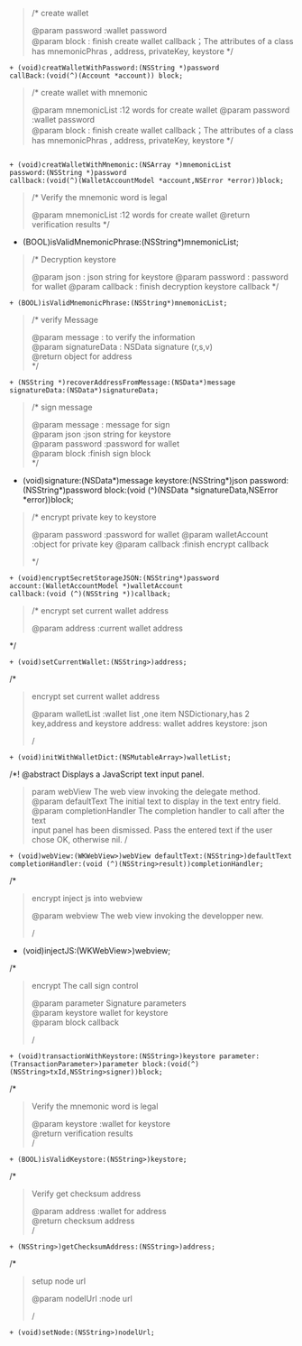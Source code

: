 > /* create wallet   
>
>    @param password :wallet password  
>      @param block : finish create wallet callback；The attributes of a class has mnemonicPhras , address, privateKey, keystore 
> */

```
+ (void)creatWalletWithPassword:(NSString *)password
callBack:(void(^)(Account *account)) block;

```

>/* create wallet with mnemonic   
>
>    @param mnemonicList :12 words for create wallet
>    @param password :wallet password  
>      @param block : finish create wallet callback；The attributes of a class has mnemonicPhras , address, privateKey, keystore 
> */
```

+ (void)creatWalletWithMnemonic:(NSArray *)mnemonicList
password:(NSString *)password
callback:(void(^)(WalletAccountModel *account,NSError *error))block;

```

>/* Verify the mnemonic word is legal     
>
>   @param mnemonicList :12 words for create wallet 
>   @return verification results
> */

+ (BOOL)isValidMnemonicPhrase:(NSString*)mnemonicList;



>/* Decryption keystore  
>
>   @param json : json string for keystore
>   @param password : password for wallet
>   @param callback : finish decryption keystore callback
> */
```
+ (BOOL)isValidMnemonicPhrase:(NSString*)mnemonicList;
```



>/*  verify Message  
>
>  @param message : to verify the information  
>  @param signatureData : NSData signature (r,s,v)   
>  @return object for address  
> */

```
+ (NSString *)recoverAddressFromMessage:(NSData*)message
signatureData:(NSData*)signatureData;
```

>/*
>   sign message  
>
>   @param message : message for sign  
>   @param json :json string for keystore   
>   @param password :password for wallet  
>   @param block :finish sign block  
> */


+ (void)signature:(NSData*)message
keystore:(NSString*)json
password:(NSString*)password
block:(void (^)(NSData *signatureData,NSError *error))block;


>/*
>   encrypt private key to keystore
>
>   @param password :password for wallet
>   @param walletAccount :object for private key
>   @param callback :finish encrypt callback
> 
> */
```
+ (void)encryptSecretStorageJSON:(NSString*)password
account:(WalletAccountModel *)walletAccount
callback:(void (^)(NSString *))callback;
```
>/*
>   encrypt set current wallet address  
>
>  @param address :current wallet address  
>
*/

```
+ (void)setCurrentWallet:(NSString>)address;
```
/*
>  encrypt set current wallet address   
>
>  @param walletList :wallet list ,one item NSDictionary,has 2 key,address and keystore
address: wallet addres
keystore: json
>
>/
```
+ (void)initWithWalletDict:(NSMutableArray>)walletList;
```
/*! @abstract Displays a JavaScript text input panel.  
> param webView The web view invoking the delegate method.   
> @param defaultText The initial text to display in the text entry field.   
> @param completionHandler The completion handler to call after the text   
  input panel has been dismissed. Pass the entered text if the user chose
  OK, otherwise nil.
>/
```
+ (void)webView:(WKWebView>)webView defaultText:(NSString>)defaultText completionHandler:(void (^)(NSString>result))completionHandler;
```
/*
>  encrypt inject js into webview   
>
>  @param webview The web view invoking the developper new.
>
>/

+ (void)injectJS:(WKWebView>)webview;

/*
>  encrypt The call sign control   
>
>  @param parameter Signature parameters   
>  @param keystore wallet for keystore    
>  @param block callback   
>
>/
```
+ (void)transactionWithKeystore:(NSString>)keystore parameter:(TransactionParameter>)parameter block:(void(^)(NSString>txId,NSString>signer))block;
```
/*
>  Verify the mnemonic word is legal 
>
>  @param keystore :wallet for keystore   
>  @return verification results   
>/
```
+ (BOOL)isValidKeystore:(NSString>)keystore;
```
/*
>  Verify get checksum address    
>
>  @param address :wallet for address   
>  @return checksum address   
>/
```
+ (NSString>)getChecksumAddress:(NSString>)address;
```
/*
>  setup node url   
>
>  @param nodelUrl :node url   
>
>/
```
+ (void)setNode:(NSString>)nodelUrl;
```


